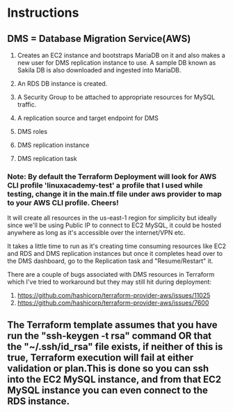 # Instructions


## DMS = Database Migration Service(AWS)

1) Creates an EC2 instance and bootstraps MariaDB on it and also makes a new user for DMS replication instance to use. 
   A sample DB known as Sakila DB is also downloaded and ingested into MariaDB.

2) An RDS DB instance is created.

3) A Security Group to be attached to appropriate resources for MySQL traffic.

4) A replication source and target endpoint for DMS

5) DMS roles

6) DMS replication instance

7) DMS replication task

### Note: By default the Terraform Deployment will look for AWS CLI profile 'linuxacademy-test' a profile that I used while testing, change it in the main.tf file under aws provider to map to your AWS CLI profile. Cheers!

It will create all resources in the us-east-1 region for simplicity but ideally since we'll be using Public IP to connect to EC2 MySQL, it could be hosted anywhere as long as it's accessible over the internet/VPN etc.

It takes a little time to run as it's creating time consuming resources like EC2 and RDS and DMS replication instances but once it completes head over to the DMS dashboard, go to the Replication task and "Resume/Restart" it.

There are a couple of bugs associated with DMS resources in Terraform which I've tried to workaround but they may still hit during deployment:

1. https://github.com/hashicorp/terraform-provider-aws/issues/11025
2. https://github.com/hashicorp/terraform-provider-aws/issues/7600

## The Terraform template assumes that you have run the "ssh-keygen -t rsa" command OR that the "~/.ssh/id_rsa" file exists, if neither of this is true, Terraform execution will fail at either validation or plan.This is done so you can ssh into the EC2 MySQL instance, and from that EC2 MySQL instance you can even connect to the RDS instance.
